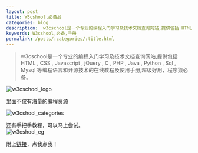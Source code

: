 ```yaml
---
layout: post
title: W3cshool,必备品
categories: blog
description:  w3cschool是一个专业的编程入门学习及技术文档查询网站,提供包括 HTML , CSS , Javascript , jQuery , C , PHP , Java , Python , Sql , Mysql 等编程语言和开源技术的在线教程及使用手册,超级好用，程序猿必备。
keywords: W3cshool,必备,手册
permalink: /posts/:categories/:title.html
---
```



> w3cschool是一个专业的编程入门学习及技术文档查询网站,提供包括 HTML , CSS , Javascript , jQuery , C , PHP , Java , Python , Sql , Mysql 等编程语言和开源技术的在线教程及使用手册,超级好用，程序猿必备。
  
  ![w3cschool_logo](http://bingxin70aa.github.io/images/blog/w3cschool_logo.jpg)  

里面不仅有海量的编程资源
  
  ![w3cshool_categories](http://bingxin70aa.github.io/images/blog/w3cshool_categories.jpg)  
  
  还有手把手教程，可以马上尝试。  
  ![w3cshool_eg](http://bingxin70aa.github.io/images/blog/w3cshool_eg.jpg)  
  
  附上[链接](https://www.w3cschool.cn/)，点我点我！
  
